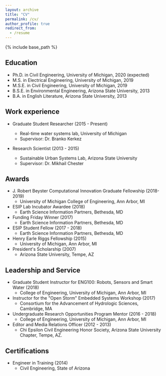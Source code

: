 ```yaml
---
layout: archive
title: "CV"
permalink: /cv/
author_profile: true
redirect_from:
  - /resume
---
```


{% include base_path %}


Education
-----
* Ph.D. in Civil Engineering, University of Michigan, 2020 (expected)
* M.S. in Electrical Engineering, University of Michigan, 2019
* M.S.E. in Civil Engineering, University of Michigan, 2019
* B.S.E. in Environmental Engineering, Arizona State University, 2013
* B.A. in English Literature, Arizona State University, 2013

Work experience
-----
* Graduate Student Researcher (2015 - Present)
  * Real-time water systems lab, University of Michigan
  * Supervisor: Dr. Branko Kerkez

* Research Scientist (2013 - 2015)
  * Sustainable Urban Systems Lab, Arizona State University
  * Supervisor: Dr. Mikhail Chester
  
Awards
-----
* J. Robert Beyster Computational Innovation Graduate Fellowship (2018-2019)
  * University of Michigan College of Engineering, Ann Arbor, MI
* ESIP Lab Incubator Awardee (2018)
  * Earth Science Information Partners, Bethesda, MD
* Funding Friday Winner (2017)
  * Earth Science Information Partners, Bethesda, MD
* ESIP Student Fellow (2017 - 2018)
  * Earth Science Information Partners, Bethesda, MD
* Henry Earle Riggs Fellowship (2015)
  * University of Michigan, Ann Arbor, MI
* President's Scholarship (2007)
  * Arizona State University, Tempe, AZ

Leadership and Service
-----
* Graduate Student Instructor for ENG100: Robots, Sensors and Smart Water (2018)
  * College of Engineering, University of Michigan, Ann Arbor, MI
* Instructor for the "Open Storm" Embedded Systems Workshop (2017)
  * Consortium for the Advancement of Hydrologic Sciences, Cambridge, MA
* Undergraduate Research Opportunities Program Mentor (2016 - 2018)
  * College of Engineering, University of Michigan, Ann Arbor, MI
* Editor and Media Relations Officer (2012 - 2013)
  * Chi Epsilon Civil Engineering Honor Society, Arizona State University Chapter, Tempe, AZ.
  
Certifications
-----
* Engineer in Training (2014)
  * Civil Engineering, State of Arizona
